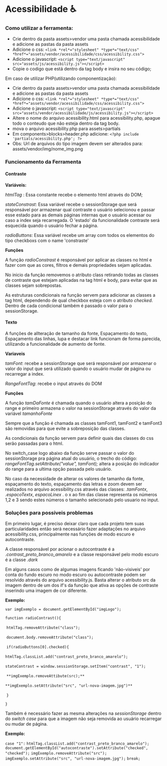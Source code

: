 # Acessibilidade :wheelchair:



### Como utilizar a ferramenta:

* Crie dentro da pasta assets>vendor uma pasta chamada acessibilidade e adicione as pastas da pasta assets
* Adicione o css: `<link *rel*="stylesheet" *type*="text/css" *href*="assets/vendor/acessibilidade/css/acessibility.css">`
* Adicione o javascript:   `<script type="text/javascript" src="assets/js/acessibility.js"></script>`
* Copie o codigo que está dentro da tag body e insira no seu código;



Em caso de utilizar PHP(utilizando componentização):

* Crie dentro da pasta assets>vendor uma pasta chamada acessibilidade e adicione as pastas da pasta assets
* Adicione o css: `<link *rel*="stylesheet" *type*="text/css" *href*="assets/vendor/acessibilidade/css/acessibility.css">`
* Adicione o javascript:   `<script type="text/javascript" src="assets/vendor/acessibilidade/js/acessibility.js"></script>`
* Altere o nome do arquivo acessibility.html para acessibility.php, apague todo o conteudo que não esteja dentro da tag body.
* mova o arquivo acessibility.php para assets>partials
* Em components>blocks>header.php adicione: `<?php include 'partials/acessibility.php'; ?>`
* Obs: Url de arquivos do tipo imagem devem ser alterados para: assets/vendor/img/nome_img.png

### Funcionamento da Ferramenta

#### Contraste 

**Variáveis:**

*htmlTag* : Essa constante recebe o elemento html através do DOM;

*stateConstrast*: Essa variável recebe o sessionStorage que será responsável por armazenar qual contraste o usuário selecionou e passar esse estado para as demais páginas internas que o usuário acessar ou caso a index seja recarregada. O 'estado' da funcionalidade contraste será esquecida quando o usuário fechar a página.

*radioButtons*: Essa variável recebe um array com todos os elementos do tipo checkboxs com o name 'constraste'



**Funções**

A função *radioConstrast* é responsável por aplicar as classes no html e fazer com que as cores, filtros e demais propriedades sejam aplicadas.

No inicio da função removemos o atributo class retirando todas as classes de contraste que estejam aplicadas na tag html e body, para evitar que as classes sejam sobrepostas.

As estruturas condicionais na função servem para adicionar as classes a tag html, dependendo  de qual checkbox esteja com o atributo *checked*. Dentro de cada condicional também é passado o valor para o sessionStorage.



#### Texto

A funções de allteração de tamanho da fonte, Espaçamento do texto, Espaçamento das linhas, lupa e destacar link funcionam de forma parecida, utilizando a funcionalidade de aumento de fonte.

**Variaveis**

*tamFont*: recebe a sessionStorage que será responsável por armazenar o valor do input que será utilizado quando o usuário mudar de página ou recarregar a index.

*RangeFontTag*: recebe o input através do DOM



**Funções**

A função *tamDaFonte* é chamada quando o usuário altera a posição do range e primeiro armazena o valor na sessionStorage através do valor da variável *tamanhoFonte*

Sempre que a função é chamada as classes tamFont1, tamFont2 e tamFont3 são removidas para que evite a sobreposição das classes.

As condicionais da função servem para definir quais das classes do css serão passadas para o html.

No switch_case logo abaixo da função serve passar o valor do sessionStorage pra página atual do usuário, o trecho do código: *rangeFontTag.setAttribute("value", tamFont);* altera a posição do indicador do range para a ultima opção passada pelo usuário.

No caso da necessidade de alterar os valores de tamanho da fonte, espaçamento do texto, espaçamento das letras e  zoom devem ser realizados no arquivo acessibility.css através das classes: *.tamFontx*, *.espacoTextx*, *espacoLinex* . o x ao fim das classe representa os números 1,2 e 3 sendo estes números o tamanho selecionado pelo usuario no input.

 

### Soluções para possiveis problemas	

Em primeiro lugar, é preciso deixar claro que cada projeto tem suas particularidades então será necessário fazer adaptações no arquivo acessibility.css, principalmente nas funções de modo escuro e autocontraste.

A classe responsável por acionar o autocontraste é a *.contrast_preto_branco_amarelo*
 e a classe responsável pelo modo escuro é a classe *.dark*

Em alguns casos como de algumas imagens ficando 'não-visiveis' por conta do fundo escuro no modo escuro ou autocontraste podem ser resolvido através do arquivo acessibility.js. Basta alterar o atributo src da imagem dentro de um dos if's da função que ativa as opções de contraste inserindo uma imagem de cor diferente. 

**Exemplo:**

`var imgExemplo = document.getElementById("imgLogo");`

`function radioContrast(){`

​    `htmlTag.removeAttribute("class");`

​    `document.body.removeAttribute("class");`

​    `if(radioButtons[0].checked){`

​        `htmlTag.classList.add("contrast_preto_branco_amarelo");`

​        `stateContrast = window.sessionStorage.setItem("contrast", "1");`

​		`**imgExemplo.removeAttibute(src);**`

​		`**imgExemplo.setAttribute("src", "url-nova-imagem.jpg")**`

​    `}`

`}`

Também é necessário fazer as mesma alterações na *sessionStorage* dentro do *switch case* para que a imagem não seja removida ao usuário recarregar ou mudar de página.

**Exemplo:**

`case "1":` 
		`htmlTag.classList.add("contrast_preto_branco_amarelo");`
		`document.getElementById("autocontraste").setAttribute("checked", "checked");`
		`imgExemplo.removeAttribute("src");`
		`imgExemplo.setAttribute("src", "url-nova-imagem.jpg");`
		`break;`





